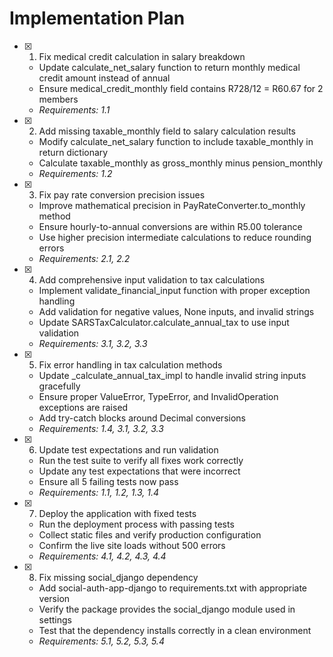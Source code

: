 # Implementation Plan

- [x] 1. Fix medical credit calculation in salary breakdown
  - Update calculate_net_salary function to return monthly medical credit amount instead of annual
  - Ensure medical_credit_monthly field contains R728/12 = R60.67 for 2 members
  - _Requirements: 1.1_

- [x] 2. Add missing taxable_monthly field to salary calculation results
  - Modify calculate_net_salary function to include taxable_monthly in return dictionary
  - Calculate taxable_monthly as gross_monthly minus pension_monthly
  - _Requirements: 1.2_

- [x] 3. Fix pay rate conversion precision issues
  - Improve mathematical precision in PayRateConverter.to_monthly method
  - Ensure hourly-to-annual conversions are within R5.00 tolerance
  - Use higher precision intermediate calculations to reduce rounding errors
  - _Requirements: 2.1, 2.2_

- [x] 4. Add comprehensive input validation to tax calculations
  - Implement validate_financial_input function with proper exception handling
  - Add validation for negative values, None inputs, and invalid strings
  - Update SARSTaxCalculator.calculate_annual_tax to use input validation
  - _Requirements: 3.1, 3.2, 3.3_

- [x] 5. Fix error handling in tax calculation methods
  - Update _calculate_annual_tax_impl to handle invalid string inputs gracefully
  - Ensure proper ValueError, TypeError, and InvalidOperation exceptions are raised
  - Add try-catch blocks around Decimal conversions
  - _Requirements: 1.4, 3.1, 3.2, 3.3_

- [x] 6. Update test expectations and run validation
  - Run the test suite to verify all fixes work correctly
  - Update any test expectations that were incorrect
  - Ensure all 5 failing tests now pass
  - _Requirements: 1.1, 1.2, 1.3, 1.4_

- [x] 7. Deploy the application with fixed tests
  - Run the deployment process with passing tests
  - Collect static files and verify production configuration
  - Confirm the live site loads without 500 errors
  - _Requirements: 4.1, 4.2, 4.3, 4.4_

- [x] 8. Fix missing social_django dependency
  - Add social-auth-app-django to requirements.txt with appropriate version
  - Verify the package provides the social_django module used in settings
  - Test that the dependency installs correctly in a clean environment
  - _Requirements: 5.1, 5.2, 5.3, 5.4_